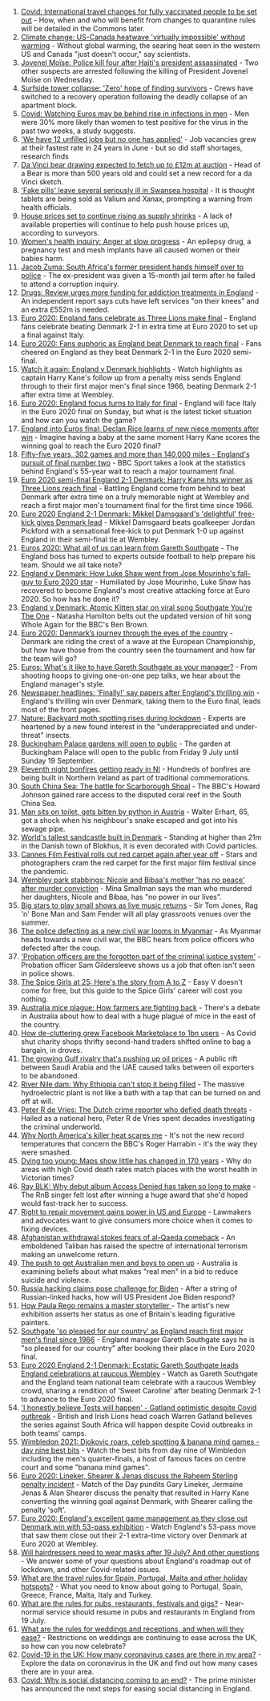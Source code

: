 1. [Covid: International travel changes for fully vaccinated people to be set out](https://www.bbc.co.uk/news/uk-57758991) - How, when and who will benefit from changes to quarantine rules will be detailed in the Commons later.
2. [Climate change: US-Canada heatwave 'virtually impossible' without warming](https://www.bbc.co.uk/news/science-environment-57751918) - Without global warming, the searing heat seen in the western US and Canada "just doesn't occur," say scientists.
3. [Jovenel Moïse: Police kill four after Haiti's president assassinated](https://www.bbc.co.uk/news/world-latin-america-57758864) - Two other suspects are arrested following the killing of President Jovenel Moïse on Wednesday.
4. [Surfside tower collapse: 'Zero' hope of finding survivors](https://www.bbc.co.uk/news/world-us-canada-57758295) - Crews have switched to a recovery operation following the deadly collapse of an apartment block.
5. [Covid: Watching Euros may be behind rise in infections in men](https://www.bbc.co.uk/news/health-57754938) - Men were 30% more likely than women to test positive for the virus in the past two weeks, a study suggests.
6. ['We have 12 unfilled jobs but no one has applied'](https://www.bbc.co.uk/news/business-57746626) - Job vacancies grew at their fastest rate in 24 years in June - but so did staff shortages, research finds
7. [Da Vinci bear drawing expected to fetch up to £12m at auction](https://www.bbc.co.uk/news/world-europe-57735318) - Head of a Bear is more than 500 years old and could set a new record for a da Vinci sketch.
8. ['Fake pills' leave several seriously ill in Swansea hospital](https://www.bbc.co.uk/news/uk-wales-57750448) - It is thought tablets are being sold as Valium and Xanax, prompting a warning from health officials.
9. [House prices set to continue rising as supply shrinks](https://www.bbc.co.uk/news/business-57754558) - A lack of available properties will continue to help push house prices up, according to surveyors.
10. [Women's health inquiry: Anger at slow progress](https://www.bbc.co.uk/news/health-57741170) - An epilepsy drug, a pregnancy test and mesh implants have all caused women or their babies harm.
11. [Jacob Zuma: South Africa's former president hands himself over to police](https://www.bbc.co.uk/news/world-africa-57758540) - The ex-president was given a 15-month jail term after he failed to attend a corruption inquiry.
12. [Drugs: Review urges more funding for addiction treatments in England](https://www.bbc.co.uk/news/uk-politics-57757709) - An independent report says cuts have left services "on their knees" and an extra £552m is needed.
13. [Euro 2020: England fans celebrate as Three Lions make final](https://www.bbc.co.uk/news/uk-england-57758930) - England fans celebrate beating Denmark 2-1 in extra time at Euro 2020 to set up a final against Italy.
14. [Euro 2020: Fans euphoric as England beat Denmark to reach final](https://www.bbc.co.uk/news/in-pictures-57743446) - Fans cheered on England as they beat Denmark 2-1 in the Euro 2020 semi-final.
15. [Watch it again: England v Denmark highlights](https://www.bbc.co.uk/sport/av/football/57758390) - Watch highlights as captain Harry Kane's follow up from a penalty miss sends England through to their first major men's final since 1966, beating Denmark 2-1 after extra time at Wembley.
16. [Euro 2020: England focus turns to Italy for final](https://www.bbc.co.uk/sport/football/57753948) - England will face Italy in the Euro 2020 final on Sunday, but what is the latest ticket situation and how can you watch the game?
17. [England into Euros final: Declan Rice learns of new niece moments after win](https://www.bbc.co.uk/sport/football/57758633) - Imagine having a baby at the same moment Harry Kane scores the winning goal to reach the Euro 2020 final?
18. [Fifty-five years, 302 games and more than 140,000 miles - England's pursuit of final number two](https://www.bbc.co.uk/sport/football/57734046) - BBC Sport takes a look at the statistics behind England's 55-year wait to reach a major tournament final.
19. [Euro 2020 semi-final England 2-1 Denmark: Harry Kane hits winner as Three Lions reach final](https://www.bbc.co.uk/sport/football/51198755) - Battling England come from behind to beat Denmark after extra time on a truly memorable night at Wembley and reach a first major men's tournament final for the first time since 1966.
20. [Euro 2020 England 2-1 Denmark: Mikkel Damsgaard's 'delightful' free-kick gives Denmark lead](https://www.bbc.co.uk/sport/av/football/57757682) - Mikkel Damsgaard beats goalkeeper Jordan Pickford with a sensational free-kick to put Denmark 1-0 up against England in their semi-final tie at Wembley.
21. [Euros 2020: What all of us can learn from Gareth Southgate](https://www.bbc.co.uk/news/world-57698821) - The England boss has turned to experts outside football to help prepare his team. Should we all take note?
22. [England v Denmark: How Luke Shaw went from Jose Mourinho's fall-guy to Euro 2020 star](https://www.bbc.co.uk/sport/football/57722529) - Humiliated by Jose Mourinho, Luke Shaw has recovered to become England's most creative attacking force at Euro 2020. So how has he done it?
23. [England v Denmark: Atomic Kitten star on viral song Southgate You're The One](https://www.bbc.co.uk/news/uk-57757529) - Natasha Hamilton belts out the updated version of hit song Whole Again for the BBC's Ben Brown.
24. [Euro 2020: Denmark’s journey through the eyes of the country](https://www.bbc.co.uk/sport/football/57713112) - Denmark are riding the crest of a wave at the European Championship, but how have those from the country seen the tournament and how far the team will go?
25. [Euros: What's it like to have Gareth Southgate as your manager?](https://www.bbc.co.uk/news/newsbeat-57741752) - From shooting hoops to giving one-on-one pep talks, we hear about the England manager's style.
26. [Newspaper headlines: 'Finally!' say papers after England's thrilling win](https://www.bbc.co.uk/news/blogs-the-papers-57758220) - England's thrilling win over Denmark, taking them to the Euro final, leads most of the front pages.
27. [Nature: Backyard moth spotting rises during lockdown](https://www.bbc.co.uk/news/science-environment-57742701) - Experts are heartened by a new found interest in the "underappreciated and under-threat" insects.
28. [Buckingham Palace gardens will open to public](https://www.bbc.co.uk/news/uk-57688738) - The garden at Buckingham Palace will open to the public from Friday 9 July until Sunday 19 September.
29. [Eleventh night bonfires getting ready in NI](https://www.bbc.co.uk/news/uk-57688737) - Hundreds of bonfires are being built in Northern Ireland as part of traditional commemorations.
30. [South China Sea: The battle for Scarborough Shoal](https://www.bbc.co.uk/news/world-asia-57757784) - The BBC's Howard Johnson gained rare access to the disputed coral reef in the South China Sea.
31. [Man sits on toilet, gets bitten by python in Austria](https://www.bbc.co.uk/news/world-europe-57746804) - Walter Erhart, 65, got a shock when his neighbour's snake escaped and got into his sewage pipe.
32. [World's tallest sandcastle built in Denmark](https://www.bbc.co.uk/news/world-europe-57757530) - Standing at higher than 21m in the Danish town of Blokhus, it is even decorated with Covid particles.
33. [Cannes Film Festival rolls out red carpet again after year off](https://www.bbc.co.uk/news/57746322) - Stars and photographers cram the red carpet for the first major film festival since the pandemic.
34. [Wembley park stabbings: Nicole and Bibaa's mother 'has no peace' after murder conviction](https://www.bbc.co.uk/news/uk-57688736) - Mina Smallman says the man who murdered her daughters, Nicole and Bibaa, has "no power in our lives".
35. [Big stars to play small shows as live music returns](https://www.bbc.co.uk/news/entertainment-arts-57734078) - Sir Tom Jones, Rag 'n' Bone Man and Sam Fender will all play grassroots venues over the summer.
36. [The police defecting as a new civil war looms in Myanmar](https://www.bbc.co.uk/news/world-asia-57739572) - As Myanmar heads towards a new civil war, the BBC hears from police officers who defected after the coup.
37. ['Probation officers are the forgotten part of the criminal justice system'](https://www.bbc.co.uk/news/uk-57688735) - Probation officer Sam Gildersleeve shows us a job that often isn't seen in police shows.
38. [The Spice Girls at 25: Here's the story from A to Z](https://www.bbc.co.uk/news/entertainment-arts-57734073) - Easy V doesn't come for free, but this guide to the Spice Girls' career will cost you nothing.
39. [Australia mice plague: How farmers are fighting back](https://www.bbc.co.uk/news/world-australia-57698822) - There's a debate in Australia about how to deal with a huge plague of mice in the east of the country.
40. [How de-cluttering grew Facebook Marketplace to 1bn users](https://www.bbc.co.uk/news/business-57733724) - As Covid shut charity shops thrifty second-hand traders shifted online to bag a bargain, in droves.
41. [The growing Gulf rivalry that's pushing up oil prices](https://www.bbc.co.uk/news/world-middle-east-57753667) - A public rift between Saudi Arabia and the UAE caused talks between oil exporters to be abandoned.
42. [River Nile dam: Why Ethiopia can't stop it being filled](https://www.bbc.co.uk/news/world-africa-53432948) - The massive hydroelectric plant is not like a bath with a tap that can be turned on and off at will.
43. [Peter R de Vries: The Dutch crime reporter who defied death threats](https://www.bbc.co.uk/news/world-europe-57753547) - Hailed as a national hero, Peter R de Vries spent decades investigating the criminal underworld.
44. [Why North America's killer heat scares me](https://www.bbc.co.uk/news/world-us-canada-57729502) - It's not the new record temperatures that concern the BBC's Roger Harrabin - it's the way they were smashed.
45. [Dying too young: Maps show little has changed in 170 years](https://www.bbc.co.uk/news/health-57730353) - Why do areas with high Covid death rates match places with the worst health in Victorian times?
46. [Ray BLK: Why debut album Access Denied has taken so long to make](https://www.bbc.co.uk/news/newsbeat-57722799) - The RnB singer felt lost after winning a huge award that she'd hoped would fast-track her to success.
47. [Right to repair movement gains power in US and Europe](https://www.bbc.co.uk/news/technology-57744091) - Lawmakers and advocates want to give consumers more choice when it comes to fixing devices.
48. [Afghanistan withdrawal stokes fears of al-Qaeda comeback](https://www.bbc.co.uk/news/world-asia-57738731) - An emboldened Taliban has raised the spectre of international terrorism making an unwelcome return.
49. [The push to get Australian men and boys to open up](https://www.bbc.co.uk/news/world-australia-57690857) - Australia is examining beliefs about what makes "real men" in a bid to reduce suicide and violence.
50. [Russia hacking claims pose challenge for Biden](https://www.bbc.co.uk/news/technology-57745324) - After a string of Russian-linked hacks, how will US President Joe Biden respond?
51. [How Paula Rego remains a master storyteller ](https://www.bbc.co.uk/news/entertainment-arts-57727021) - The artist's new exhibition asserts her status as one of Britain's leading figurative painters.
52. [Southgate 'so pleased for our country' as England reach first major men's final since 1966](https://www.bbc.co.uk/sport/football/57757750) - England manager Gareth Southgate says he is "so pleased for our country" after booking their place in the Euro 2020 final.
53. [Euro 2020 England 2-1 Denmark: Ecstatic Gareth Southgate leads England celebrations at raucous Wembley](https://www.bbc.co.uk/sport/av/football/57758398) - Watch as Gareth Southgate and the England team national team celebrate with a raucous Wembley crowd, sharing a rendition of 'Sweet Caroline' after beating Denmark 2-1 to advance to the Euro 2020 final.
54. ['I honestly believe Tests will happen' - Gatland optimistic despite Covid outbreak](https://www.bbc.co.uk/sport/rugby-union/57751748) - British and Irish Lions head coach Warren Gatland believes the series against South Africa will happen despite Covid outbreaks in both teams' camps.
55. [Wimbledon 2021: Djokovic roars, celeb spotting & banana mind games - day nine best bits](https://www.bbc.co.uk/sport/av/tennis/57757770) - Watch the best bits from day nine of Wimbledon including the men's quarter-finals, a host of famous faces on centre court and some "banana mind games".
56. [Euro 2020: Lineker, Shearer & Jenas discuss the Raheem Sterling penalty incident](https://www.bbc.co.uk/sport/av/football/57758657) - Match of the Day pundits Gary Lineker, Jermaine Jenas & Alan Shearer discuss the penalty that resulted in Harry Kane converting the winning goal against Denmark, with Shearer calling the penalty 'soft'.
57. [Euro 2020: England's excellent game management as they close out Denmark win with 53-pass exhibition](https://www.bbc.co.uk/sport/av/football/57759050) - Watch England's 53-pass move that saw them close out their 2-1 extra-time victory over Denmark at Euro 2020 at Wembley.
58. [Will hairdressers need to wear masks after 19 July? And other questions](https://www.bbc.co.uk/news/world-asia-china-51176409) - We answer some of your questions about England's roadmap out of lockdown, and other Covid-related issues.
59. [What are the travel rules for Spain, Portugal, Malta and other holiday hotspots?](https://www.bbc.co.uk/news/explainers-56997931) - What you need to know about going to Portugal, Spain, Greece, France, Malta, Italy and Turkey.
60. [What are the rules for pubs, restaurants, festivals and gigs?](https://www.bbc.co.uk/news/business-52977388) - Near-normal service should resume in pubs and restaurants in England from 19 July.
61. [What are the rules for weddings and receptions, and when will they ease?](https://www.bbc.co.uk/news/explainers-52811509) - Restrictions on weddings are continuing to ease across the UK, so how can you now celebrate?
62. [Covid-19 in the UK: How many coronavirus cases are there in my area?](https://www.bbc.co.uk/news/uk-51768274) - Explore the data on coronavirus in the UK and find out how many cases there are in your area.
63. [Covid: Why is social distancing coming to an end?](https://www.bbc.co.uk/news/uk-51506729) - The prime minister has announced the next steps for easing social distancing in England.
